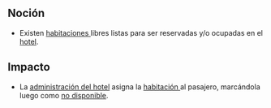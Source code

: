 ## Noción

* Existen [habitaciones ](https://app.nuclino.com/Curso-LEL/Agencia-de-Viajes/Objeto-Habitacin-fa3733a0-ec87-424b-af60-16101230f714)libres listas para ser reservadas y/o ocupadas en el [hotel](https://app.nuclino.com/Curso-LEL/Agencia-de-Viajes/Objeto-Hotel-a7d351ed-40cb-4201-b372-928d7064930c).

## Impacto

* La [administración del hotel](https://app.nuclino.com/Curso-LEL/Agencia-de-Viajes/Sujeto-Administracin-del-hotel-649d106e-cfaf-419e-a0dd-8bff5a7620fc) asigna la [habitación ](https://app.nuclino.com/Curso-LEL/Agencia-de-Viajes/Objeto-Habitacin-fa3733a0-ec87-424b-af60-16101230f714)al pasajero, marcándola luego como [no disponible](https://app.nuclino.com/Curso-LEL/Agencia-de-Viajes/Estado-Hotel-Habitacin-No-disponible-9e1eb83d-84b6-428a-a0d9-05750abaa515).